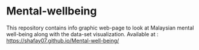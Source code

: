# Mental-wellbeing
This repository contains info graphic web-page to look at Malaysian mental well-being along with the data-set visualization.
Available at : https://shafay07.github.io/Mental-well-being/
